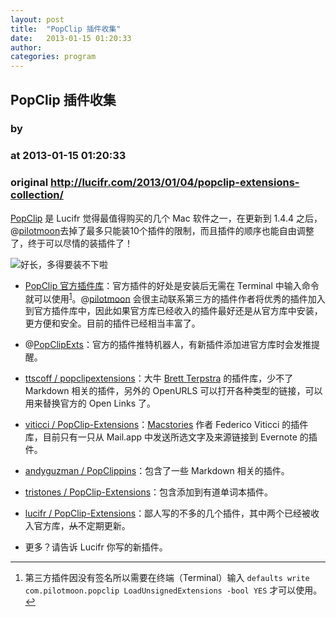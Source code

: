 ```yaml
---
layout: post
title:  "PopClip 插件收集"
date:   2013-01-15 01:20:33
author: 
categories: program
---
```


## PopClip 插件收集
### by 
### at 2013-01-15 01:20:33
### original <http://lucifr.com/2013/01/04/popclip-extensions-collection/>

<p><a href="http://lucifr.com/tags/popclip">PopClip</a> 是 Lucifr 觉得最值得购买的几个 Mac 软件之一，在更新到 1.4.4 之后，@<a href="http://twitter.com/pilotmoon">pilotmoon</a>去掉了最多只能装10个插件的限制，而且插件的顺序也能自由调整了，终于可以尽情的装插件了！</p>

<p><img src="http://cdn.lucifr.com/uploads/popclip_ext_collection.png" alt="好长，多得要装不下啦"></p>

<ul>
<li><p><a href="http://pilotmoon.com/popclip/extensions/">PopClip 官方插件库</a>：官方插件的好处是安装后无需在 Terminal 中输入命令就可以使用<sup><a href="http://lucifr.com/#fn:1" rel="footnote">1</a></sup>。@<a href="http://twitter.com/pilotmoon">pilotmoon</a> 会很主动联系第三方的插件作者将优秀的插件加入到官方插件库中，因此如果官方库已经收入的插件最好还是从官方库中安装，更方便和安全。目前的插件已经相当丰富了。</p></li>
<li><p>@<a href="http://twitter.com/PopClipExts">PopClipExts</a>：官方的插件推特机器人，有新插件添加进官方库时会发推提醒。</p></li>
<li><p><a href="https://github.com/ttscoff/popclipextensions">ttscoff / popclipextensions</a>：大牛 <a href="http://brettterpstra.com/">Brett Terpstra</a> 的插件库，少不了 Markdown 相关的插件，另外的 OpenURLS 可以打开各种类型的链接，可以用来替换官方的 Open Links 了。</p></li>
<li><p><a href="https://github.com/viticci/PopClip-Extensions">viticci / PopClip-Extensions</a>：<a href="http://www.macstories.net">Macstories</a> 作者 Federico Viticci 的插件库，目前只有一只从 Mail.app 中发送所选文字及来源链接到 Evernote 的插件。</p></li>
<li><p><a href="https://github.com/andyguzman/PopClippins">andyguzman / PopClippins</a>：包含了一些 Markdown 相关的插件。</p></li>
<li><p><a href="https://github.com/tristones/PopClip-Extensions">tristones / PopClip-Extensions</a>：包含添加到有道单词本插件。</p></li>
<li><p><a href="https://github.com/lucifr/PopClip-Extensions">lucifr / PopClip-Extensions</a>：鄙人写的不多的几个插件，其中两个已经被收入官方库，<del>从</del>不定期更新。</p></li>
<li><p>更多？请告诉 Lucifr 你写的新插件。</p></li>
</ul>

<div>
<hr>
<ol>
<li>
<p>第三方插件因没有签名所以需要在终端（Terminal）输入 <code>defaults write com.pilotmoon.popclip LoadUnsignedExtensions -bool YES</code> 才可以使用。<a href="http://lucifr.com/#fnref:1">↩</a></p></li>
</ol>
</div>